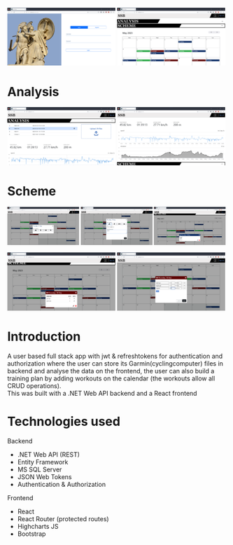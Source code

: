 <p float="left">
  <img src="./images/loginpage.png" width="49%" />
  <img src="./images/homepage.png" width="49%" /> 
</p>

# Analysis

<p float="left">
  <img src="./images/analysispage.png" width="49%" />
  <img src="./images/analysispage2.png" width="49%" /> 
</p>

# Scheme

<p float="left">
  <img src="./images/buildworkout.png" width="32.5%" /> 
  <img src="./images/buildworkout2.png" width="32.5%" /> 
  <img src="./images/cyclingworkout.png" width="32.5%" /> 
</p>

<p float="left">
  <img src="./images/strengthworkout.png" width="49%" /> 
  <img src="./images/strengthworkoutediting.png" width="49%" /> 
</p>

# Introduction

A user based full stack app with jwt & refreshtokens for authentication and authorization where the user can store its Garmin(cyclingcomputer) files in backend and analyse the data on the frontend, the user can also build a training plan by adding workouts on the calendar (the workouts allow all CRUD operations).<br>
This was built with a .NET Web API backend and a React frontend

# Technologies used

Backend

<ul>
<li>.NET Web API (REST)</li>
<li>Entity Framework</li>
<li>MS SQL Server</li>
<li>JSON Web Tokens</li>
<li>Authentication & Authorization</li>
</ul>

Frontend

<ul>
<li>React</li>
<li>React Router (protected routes)</li>
<li>Highcharts JS</li>
<li>Bootstrap</li>
</ul>
